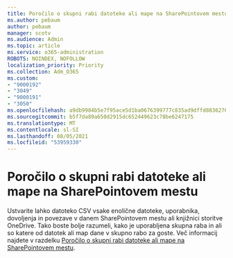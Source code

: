 ```yaml
---
title: Poročilo o skupni rabi datoteke ali mape na SharePointovem mestu
ms.author: pebaum
author: pebaum
manager: scotv
ms.audience: Admin
ms.topic: article
ms.service: o365-administration
ROBOTS: NOINDEX, NOFOLLOW
localization_priority: Priority
ms.collection: Adm_O365
ms.custom:
- "9000192"
- "3049"
- "9000191"
- "3050"
ms.openlocfilehash: a9db9984b5e7f95ace5d1ba0676399777c835ad9dffd8836276a07ed7e850262
ms.sourcegitcommit: b5f7da89a650d2915dc652449623c78be6247175
ms.translationtype: MT
ms.contentlocale: sl-SI
ms.lasthandoff: 08/05/2021
ms.locfileid: "53959330"
---
```

# <a name="report-on-file-and-folder-sharing-in-a-sharepoint-site"></a>Poročilo o skupni rabi datoteke ali mape na SharePointovem mestu

Ustvarite lahko datoteko CSV vsake enolične datoteke, uporabnika, dovoljenja in povezave v danem SharePointovem mestu ali knjižnici storitve OneDrive. Tako boste bolje razumeli, kako je uporabljena skupna raba in ali so katere od datotek ali map dane v skupno rabo za goste. Več informacij najdete v razdelku [Poročilo o skupni rabi datoteke ali mape na SharePointovem mestu](https://docs.microsoft.com/sharepoint/sharing-reports).

